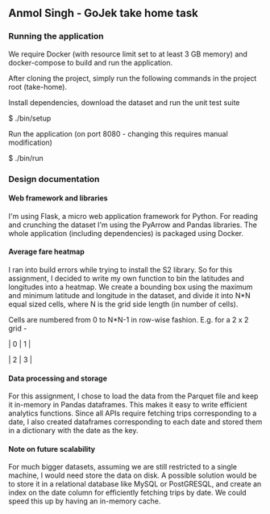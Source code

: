 ## Anmol Singh - GoJek take home task

### Running the application

We require Docker (with resource limit set to at least 3 GB memory) and docker-compose to build and run the application.

After cloning the project, simply run the following commands in the project root (take-home).

Install dependencies, download the dataset and run the unit test suite

$ ./bin/setup

Run the application (on port 8080 - changing this requires manual modification)

$ ./bin/run

### Design documentation

#### Web framework and libraries

I'm using Flask, a micro web application framework for Python. For reading and crunching the dataset I'm using the PyArrow and Pandas libraries. The whole application (including dependencies) is packaged using Docker.

#### Average fare heatmap

I ran into build errors while trying to install the S2 library. So for this assignment, I decided to write my own function to bin the latitudes and longitudes into a heatmap. We create a bounding box using the maximum and minimum latitude and longitude in the dataset, and divide it into N*N equal sized cells, where N is the grid side length (in number of cells).

Cells are numbered from 0 to N*N-1 in row-wise fashion. E.g. for a 2 x 2 grid - 

| 0 | 1 |

| 2 | 3 |

#### Data processing and storage

For this assignment, I chose to load the data from the Parquet file and keep it in-memory in Pandas dataframes. This makes it easy to write efficient analytics functions. Since all APIs require fetching trips corresponding to a date, I also created dataframes corresponding to each date and stored them in a dictionary with the date as the key.

#### Note on future scalability

For much bigger datasets, assuming we are still restricted to a single machine, I would need store the data on disk. A possible solution would be to store it in a relational database like MySQL or PostGRESQL, and create an index on the date column for efficiently fetching trips by date. We could speed this up by having an in-memory cache.